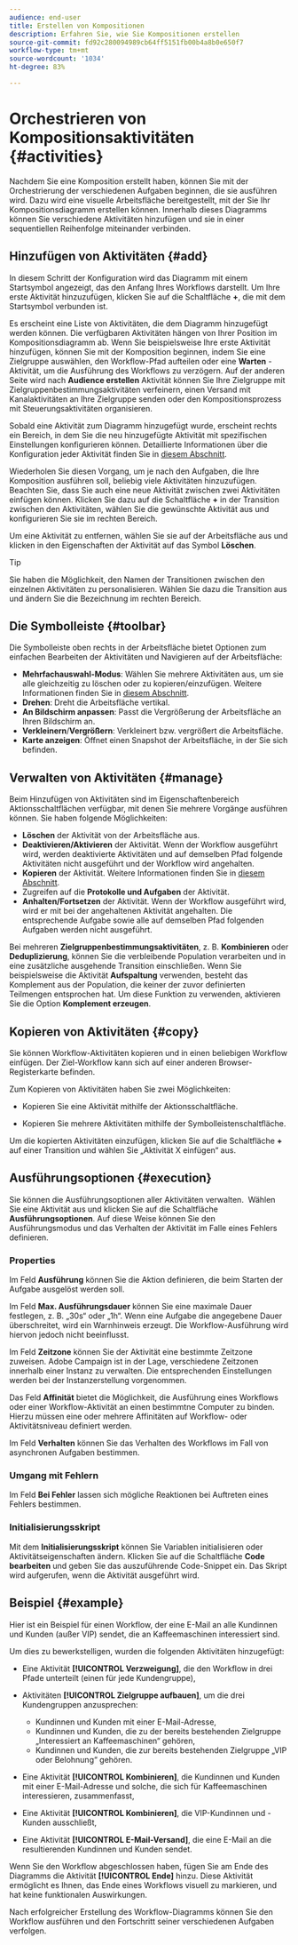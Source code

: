```yaml
---
audience: end-user
title: Erstellen von Kompositionen
description: Erfahren Sie, wie Sie Kompositionen erstellen
source-git-commit: fd92c280094989cb64ff5151fb00b4a8b0e650f7
workflow-type: tm+mt
source-wordcount: '1034'
ht-degree: 83%

---
```



# Orchestrieren von Kompositionsaktivitäten {#activities}

Nachdem Sie eine Komposition erstellt haben, können Sie mit der Orchestrierung der verschiedenen Aufgaben beginnen, die sie ausführen wird. Dazu wird eine visuelle Arbeitsfläche bereitgestellt, mit der Sie Ihr Kompositionsdiagramm erstellen können. Innerhalb dieses Diagramms können Sie verschiedene Aktivitäten hinzufügen und sie in einer sequentiellen Reihenfolge miteinander verbinden.

## Hinzufügen von Aktivitäten {#add}

In diesem Schritt der Konfiguration wird das Diagramm mit einem Startsymbol angezeigt, das den Anfang Ihres Workflows darstellt. Um Ihre erste Aktivität hinzuzufügen, klicken Sie auf die Schaltfläche **+**, die mit dem Startsymbol verbunden ist.

Es erscheint eine Liste von Aktivitäten, die dem Diagramm hinzugefügt werden können. Die verfügbaren Aktivitäten hängen von Ihrer Position im Kompositionsdiagramm ab. Wenn Sie beispielsweise Ihre erste Aktivität hinzufügen, können Sie mit der Komposition beginnen, indem Sie eine Zielgruppe auswählen, den Workflow-Pfad aufteilen oder eine **Warten** -Aktivität, um die Ausführung des Workflows zu verzögern. Auf der anderen Seite wird nach **Audience erstellen** Aktivität können Sie Ihre Zielgruppe mit Zielgruppenbestimmungsaktivitäten verfeinern, einen Versand mit Kanalaktivitäten an Ihre Zielgruppe senden oder den Kompositionsprozess mit Steuerungsaktivitäten organisieren.

Sobald eine Aktivität zum Diagramm hinzugefügt wurde, erscheint rechts ein Bereich, in dem Sie die neu hinzugefügte Aktivität mit spezifischen Einstellungen konfigurieren können. Detaillierte Informationen über die Konfiguration jeder Aktivität finden Sie in [diesem Abschnitt](activities/about-activities.md).

Wiederholen Sie diesen Vorgang, um je nach den Aufgaben, die Ihre Komposition ausführen soll, beliebig viele Aktivitäten hinzuzufügen. Beachten Sie, dass Sie auch eine neue Aktivität zwischen zwei Aktivitäten einfügen können. Klicken Sie dazu auf die Schaltfläche **+** in der Transition zwischen den Aktivitäten, wählen Sie die gewünschte Aktivität aus und konfigurieren Sie sie im rechten Bereich.

Um eine Aktivität zu entfernen, wählen Sie sie auf der Arbeitsfläche aus und klicken in den Eigenschaften der Aktivität auf das Symbol **Löschen**.

>[!TIP]
>
>Sie haben die Möglichkeit, den Namen der Transitionen zwischen den einzelnen Aktivitäten zu personalisieren. Wählen Sie dazu die Transition aus und ändern Sie die Bezeichnung im rechten Bereich.

## Die Symbolleiste {#toolbar}

Die Symbolleiste oben rechts in der Arbeitsfläche bietet Optionen zum einfachen Bearbeiten der Aktivitäten und Navigieren auf der Arbeitsfläche:

* **Mehrfachauswahl-Modus**: Wählen Sie mehrere Aktivitäten aus, um sie alle gleichzeitig zu löschen oder zu kopieren/einzufügen. Weitere Informationen finden Sie in [diesem Abschnitt](#copy).
* **Drehen**: Dreht die Arbeitsfläche vertikal.
* **An Bildschirm anpassen**: Passt die Vergrößerung der Arbeitsfläche an Ihren Bildschirm an.
* **Verkleinern**/**Vergrößern**: Verkleinert bzw. vergrößert die Arbeitsfläche.
* **Karte anzeigen**: Öffnet einen Snapshot der Arbeitsfläche, in der Sie sich befinden.


## Verwalten von Aktivitäten {#manage}

Beim Hinzufügen von Aktivitäten sind im Eigenschaftenbereich Aktionsschaltflächen verfügbar, mit denen Sie mehrere Vorgänge ausführen können. Sie haben folgende Möglichkeiten:

* **Löschen** der Aktivität von der Arbeitsfläche aus.
* **Deaktivieren/Aktivieren** der Aktivität. Wenn der Workflow ausgeführt wird, werden deaktivierte Aktivitäten und auf demselben Pfad folgende Aktivitäten nicht ausgeführt und der Workflow wird angehalten.
* **Kopieren** der Aktivität. Weitere Informationen finden Sie in [diesem Abschnitt](#copy).
* Zugreifen auf die **Protokolle und Aufgaben** der Aktivität.
* **Anhalten/Fortsetzen** der Aktivität. Wenn der Workflow ausgeführt wird, wird er mit bei der angehaltenen Aktivität angehalten. Die entsprechende Aufgabe sowie alle auf demselben Pfad folgenden Aufgaben werden nicht ausgeführt.

Bei mehreren **Zielgruppenbestimmungsaktivitäten**, z. B. **Kombinieren** oder **Deduplizierung**, können Sie die verbleibende Population verarbeiten und in eine zusätzliche ausgehende Transition einschließen. Wenn Sie beispielsweise die Aktivität **Aufspaltung** verwenden, besteht das Komplement aus der Population, die keiner der zuvor definierten Teilmengen entsprochen hat. Um diese Funktion zu verwenden, aktivieren Sie die Option **Komplement erzeugen**.

## Kopieren von Aktivitäten {#copy}

Sie können Workflow-Aktivitäten kopieren und in einen beliebigen Workflow einfügen. Der Ziel-Workflow kann sich auf einer anderen Browser-Registerkarte befinden.

Zum Kopieren von Aktivitäten haben Sie zwei Möglichkeiten:

* Kopieren Sie eine Aktivität mithilfe der Aktionsschaltfläche.

* Kopieren Sie mehrere Aktivitäten mithilfe der Symbolleistenschaltfläche.

Um die kopierten Aktivitäten einzufügen, klicken Sie auf die Schaltfläche **+** auf einer Transition und wählen Sie „Aktivität X einfügen“ aus.

## Ausführungsoptionen {#execution}

Sie können die Ausführungsoptionen aller Aktivitäten verwalten.  Wählen Sie eine Aktivität aus und klicken Sie auf die Schaltfläche **Ausführungsoptionen**. Auf diese Weise können Sie den Ausführungsmodus und das Verhalten der Aktivität im Falle eines Fehlers definieren.

### Properties

Im Feld **Ausführung** können Sie die Aktion definieren, die beim Starten der Aufgabe ausgelöst werden soll.

Im Feld **Max. Ausführungsdauer** können Sie eine maximale Dauer festlegen, z. B. „30s“ oder „1h“. Wenn eine Aufgabe die angegebene Dauer überschreitet, wird ein Warnhinweis erzeugt. Die Workflow-Ausführung wird hiervon jedoch nicht beeinflusst.

Im Feld **Zeitzone** können Sie der Aktivität eine bestimmte Zeitzone zuweisen. Adobe Campaign ist in der Lage, verschiedene Zeitzonen innerhalb einer Instanz zu verwalten. Die entsprechenden Einstellungen werden bei der Instanzerstellung vorgenommen.

Das Feld **Affinität** bietet die Möglichkeit, die Ausführung eines Workflows oder einer Workflow-Aktivität an einen bestimmtne Computer zu binden. Hierzu müssen eine oder mehrere Affinitäten auf Workflow- oder Aktivitätsniveau definiert werden.

Im Feld **Verhalten** können Sie das Verhalten des Workflows im Fall von asynchronen Aufgaben bestimmen.

### Umgang mit Fehlern

Im Feld **Bei Fehler** lassen sich mögliche Reaktionen bei Auftreten eines Fehlers bestimmen.

### Initialisierungsskript

Mit dem **Initialisierungsskript** können Sie Variablen initialisieren oder Aktivitätseigenschaften ändern. Klicken Sie auf die Schaltfläche **Code bearbeiten** und geben Sie das auszuführende Code-Snippet ein. Das Skript wird aufgerufen, wenn die Aktivität ausgeführt wird.

## Beispiel {#example}

Hier ist ein Beispiel für einen Workflow, der eine E-Mail an alle Kundinnen und Kunden (außer VIP) sendet, die an Kaffeemaschinen interessiert sind.

Um dies zu bewerkstelligen, wurden die folgenden Aktivitäten hinzugefügt:

* Eine Aktivität **[!UICONTROL Verzweigung]**, die den Workflow in drei Pfade unterteilt (einen für jede Kundengruppe),
* Aktivitäten **[!UICONTROL Zielgruppe aufbauen]**, um die drei Kundengruppen anzusprechen:

   * Kundinnen und Kunden mit einer E-Mail-Adresse,
   * Kundinnen und Kunden, die zu der bereits bestehenden Zielgruppe „Interessiert an Kaffeemaschinen“ gehören,
   * Kundinnen und Kunden, die zur bereits bestehenden Zielgruppe „VIP oder Belohnung“ gehören.

* Eine Aktivität **[!UICONTROL Kombinieren]**, die Kundinnen und Kunden mit einer E-Mail-Adresse und solche, die sich für Kaffeemaschinen interessieren, zusammenfasst,
* Eine Aktivität **[!UICONTROL Kombinieren]**, die VIP-Kundinnen und -Kunden ausschließt,
* Eine Aktivität **[!UICONTROL E-Mail-Versand]**, die eine E-Mail an die resultierenden Kundinnen und Kunden sendet.

Wenn Sie den Workflow abgeschlossen haben, fügen Sie am Ende des Diagramms die Aktivität **[!UICONTROL Ende]** hinzu. Diese Aktivität ermöglicht es Ihnen, das Ende eines Workflows visuell zu markieren, und hat keine funktionalen Auswirkungen.

Nach erfolgreicher Erstellung des Workflow-Diagramms können Sie den Workflow ausführen und den Fortschritt seiner verschiedenen Aufgaben verfolgen.